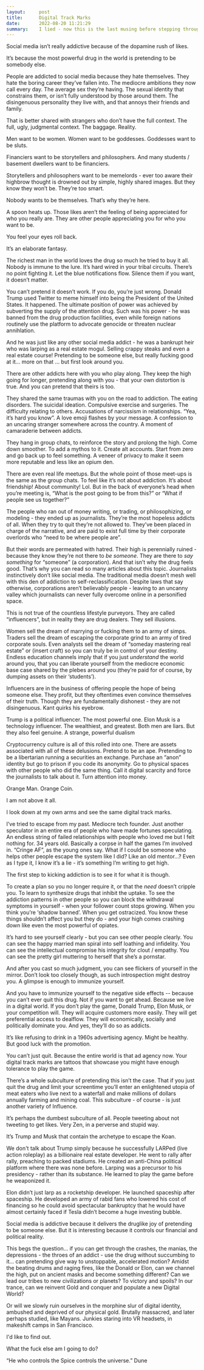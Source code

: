 ```yaml
---
layout:     post
title:      Digital Track Marks
date:       2022-08-20 11:21:29
summary:    I lied - now this is the last musing before stepping through the portal
---
```


Social media isn’t really addictive because of the dopamine rush of likes. 

It’s because the most powerful drug in the world is pretending to be somebody else.

People are addicted to social media because they hate themselves. They hate the boring career they’ve fallen into. The mediocre ambitions they now call every day. The average sex they’re having. The sexual identity that constrains them, or isn’t fully understood by those around them. The disingenuous personality they live with, and that annoys their friends and family. 

That is better shared with strangers who don’t have the full context. The full, ugly, judgmental context. The baggage. Reality. 

Men want to be women. Women want to be goddesses. Goddesses want to be sluts. 

Financiers want to be storytellers and philosophers. And many students / basement dwellers want to be financiers. 

Storytellers and philosophers want to be memelords -  ever too aware their highbrow thought is drowned out by simple, highly shared images. But they know they won’t be. They’re too smart.

Nobody wants to be themselves. That’s why they’re here.

A spoon heats up. Those likes aren’t the feeling of being appreciated for who you really are. They are other people appreciating you for who you want to be.

You feel your eyes roll back. 

It’s an elaborate fantasy. 

The richest man in the world loves the drug so much he tried to buy it all. Nobody is immune to the lure. It’s hard wired in your tribal circuits. There’s no point fighting it. Let the blue notifications flow. Silence them if you want, it doesn’t matter.

You can’t pretend it doesn’t work. If you do, you’re just wrong. Donald Trump used Twitter to meme himself into being the President of the United States. It happened. The ultimate position of power was achieved by subverting the supply of the attention drug. Such was his power - he was banned from the drug production facilities, even while foreign nations routinely use the platform to advocate genocide or threaten nuclear annihlation. 

And he was just like any other social media addict - he was a bankrupt heir who was larping as a real estate mogul. Selling crappy steaks and even a real estate course! Pretending to be someone else, but really fucking good at it… more on that … but first look around you. 

There are other addicts here with you who play along. They keep the high going for longer, pretending along with you - that your own distortion is true. And you can pretend that theirs is too.

They shared the same traumas with you on the road to addiction. The eating disorders. The suicidal ideation. Compulsive exercise and surgeries. The difficulty relating to others. Accusations of narcissism in relationships. “Yea, it’s hard you know”. A love emoji flashes by your message. A confession to an uncaring stranger somewhere across the country.  A moment of camaraderie between addicts.

They hang in group chats, to reinforce the story and prolong the high. Come down smoother. To add a mythos to it. Create alt accounts. Start from zero and go back up to feel something. A veneer of privacy to make it seem more reputable and less like an opium den.

There are even real life meetups. But the whole point of those meet-ups is the same as the group chats. To feel like it’s not about addiction. It’s about friendship! About community! Lol. But in the back of everyone’s head when you’re meeting is, “What is the post going to be from this?” or “What if people see us together?”

The people who ran out of money writing, or trading, or philosophizing, or modeling - they ended up as journalists. They’re the most hopeless addicts of all. When they try to quit they’re not allowed to. They’ve been placed in charge of the narrative, and are paid to exist full time by their corporate overlords who “need to be where people are”. 

But their words are permeated with hatred. Their high is perennially ruined - because they know they’re not there to *be someone*. They are there to *say something* for “someone” (a corporation). And that isn’t why the drug feels good. That’s why you can read so many articles about this topic. Journalists instinctively don’t like social media. The traditional media doesn’t mesh well with this den of addiction to self-reclassification. Despite laws that say otherwise, corporations aren’t believably people - leaving to an uncanny valley which journalists can never fully overcome online in a personified space. 

This is not true of the countless lifestyle purveyors. They are called “influencers”, but in reality they are drug dealers. They sell illusions. 

Women sell the dream of marrying or fucking them to an army of simps. Traders sell the dream of escaping the corporate grind to an army of tired corporate souls. Even analysts sell the dream of “someday mastering real estate” or (insert craft) so you can truly be in control of your destiny. Endless education channels imply that if you just *understand* the world around you, that you can liberate yourself from the mediocre economic base case shared by the plebes around you (they’re paid for of course, by dumping assets on their ‘students’). 

Influencers are in the business of offering people the hope of being someone else. They profit, but they oftentimes even convince themselves of their truth. Though they are fundamentally dishonest - they are not disingenuous. Kant quirks his eyebrow.  

Trump is a political influencer. The most powerful one. Elon Musk is a technology influencer. The wealthiest, and greatest. Both men are liars. But they also feel genuine. A strange, powerful dualism

Cryptocurrency culture is all of this rolled into one. There are assets associated with all of these delusions. Pretend to be an ape. Pretending to be a libertarian running a securities an exchange. Purchase an “anon” identity but go to prison if you code its anonymity. Go to physical spaces with other people who did the same thing. Call it digital scarcity and force the journalists to talk about it. Turn attention into money. 

Orange Man. Orange Coin. 

I am not above it all.

I look down at my own arms and see the same digital track marks. 

I’ve tried to escape from my past. Mediocre tech founder. Just another speculator in an entire era of people who have made fortunes speculating. An endless string of failed relationships with people who loved me but I felt nothing for. 34 years old. Basically a corpse in half the games I’m involved in. “Cringe AF”, as the young ones say. What if I could be someone who helps other people escape the system like I did? Like an old mentor...? Even as I type it, I know it’s a lie - it’s something I’m writing to get high. 

The first step to kicking addiction is to see it for what it is though. 

To create a plan so you no longer require it, or that the *need* doesn’t cripple you. To learn to synthesize drugs that inhibit the uptake. To see the addiction patterns in other people so you can block the withdrawal symptoms in yourself - when your follower count stops growing. When you think you’re ‘shadow banned’. When you get ostracized. You know these things shouldn’t affect you but they do - and your high comes crashing down like even the most powerful of opiates. 

It’s hard to see yourself clearly - but you can see other people clearly. You can see the happy married man spiral into self loathing and infidelity. You can see the intellectual compromise his integrity for clout / empathy. You can see the pretty girl muttering to herself that she’s a pornstar. 

And after you cast so much judgment, you can see flickers of yourself in the mirror. Don’t look too closely though, as such introspection might destroy you. A glimpse is enough to immunize yourself. 

And you have to immunize yourself to the negative side effects -- because you can’t ever quit this drug. Not if you want to get ahead. Because we live in a digital world. If you don’t play the game, Donald Trump, Elon Musk, or your competition will. They will acquire customers more easily. They will get preferential access to dealflow. They will economically, socially and politically dominate you. And yes, they’ll do so as addicts. 

It’s like refusing to drink in a 1960s advertising agency. Might be healthy. But good luck with the promotion.

You can’t just quit. Because the entire world is that ad agency now. Your digital track marks are tattoos that showcase you might have enough tolerance to play the game. 

There’s a whole subculture of pretending this isn’t the case. That if you just quit the drug and limit your screentime you’ll enter an enlightened utopia of meat eaters who live next to a waterfall and make millions of dollars annually farming and mining coal. This subculture - of course - is just another variety of Influence. 

It’s perhaps the dumbest subculture of all. People tweeting about not tweeting to get likes. Very Zen, in a perverse and stupid way. 

It’s Trump and Musk that contain the archetype to escape the Koan. 

We don't talk about Trump simply because he successfully LARPed (live action roleplay) as a billionaire real estate developer. He went to rally after rally, preaching to packed stadiums. He created an anti-China political platform where there was none before. Larping was a precursor to his presidency - rather than its substance. He learned to play the game before he weaponized it.

Elon didn’t just larp as a rocketship developer. He launched spaceship after spaceship. He developed an army of rabid fans who lowered his cost of financing so he could avoid spectacular bankruptcy that he would have almost certainly faced if Tesla didn’t become a huge investing bubble. 

Social media is addictive because it delivers the druglike joy of pretending to be someone else. But it is interesting because it controls our financial and political reality. 

This begs the question... if you can get through the crashes, the manias, the depressions - the throes of an addict - use the drug without succumbing to it… can pretending give way to unstoppable, accelerated motion? Amidst the beating drums and raging fires, like the Donald or Elon, can we channel the high, put on ancient masks and become something different? Can we lead our tribes to new civilizations or planets? To victory and spoils? In our trance, can we reinvent Gold and conquer and populate a new Digital World?

Or will we slowly ruin ourselves in the morphine slur of digital identity, ambushed and deprived of our physical gold. Brutally massacred, and later perhaps studied, like Mayans. Junkies staring into VR headsets, in makeshift camps in San Francisco. 

I'd like to find out. 

What the fuck else am I going to do?

“He who controls the Spice controls the universe.”
Dune